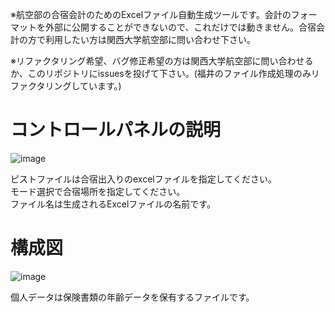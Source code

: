 ※航空部の合宿会計のためのExcelファイル自動生成ツールです。会計のフォーマットを外部に公開することができないので、これだけでは動きません。合宿会計の方で利用したい方は関西大学航空部に問い合わせ下さい。  

※リファクタリング希望、バグ修正希望の方は関西大学航空部に問い合わせるか、このリポジトリにissuesを投げて下さい。(福井のファイル作成処理のみリファクタリングしています。)


# コントロールパネルの説明

![image](https://user-images.githubusercontent.com/62125008/141943173-b2601610-8ad8-43bd-8caf-a0a99346f8e5.png)

ピストファイルは合宿出入りのexcelファイルを指定してください。    
モード選択で合宿場所を指定してください。  
ファイル名は生成されるExcelファイルの名前です。

# 構成図


![image](https://user-images.githubusercontent.com/62125008/141946243-494a7806-2bdc-440d-88df-853137dac42a.png)

個人データは保険書類の年齢データを保有するファイルです。
